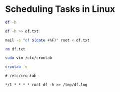 # Scheduling Tasks in Linux

```sh
df -h

df -h >> df.txt

mail -s "df $(date +%F)" root < df.txt

rm df.txt

sudo vim /etc/crontab

crontab -e
```

```txt
# /etc/crontab

*/1 * * * * root df -h >> /tmp/df.log
```
